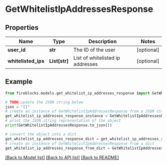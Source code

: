 # GetWhitelistIpAddressesResponse


## Properties

Name | Type | Description | Notes
------------ | ------------- | ------------- | -------------
**user_id** | **str** | The ID of the user | [optional] 
**whitelisted_ips** | **List[str]** | List of whitelisted ip addresses | [optional] 

## Example

```python
from fireblocks.models.get_whitelist_ip_addresses_response import GetWhitelistIpAddressesResponse

# TODO update the JSON string below
json = "{}"
# create an instance of GetWhitelistIpAddressesResponse from a JSON string
get_whitelist_ip_addresses_response_instance = GetWhitelistIpAddressesResponse.from_json(json)
# print the JSON string representation of the object
print(GetWhitelistIpAddressesResponse.to_json())

# convert the object into a dict
get_whitelist_ip_addresses_response_dict = get_whitelist_ip_addresses_response_instance.to_dict()
# create an instance of GetWhitelistIpAddressesResponse from a dict
get_whitelist_ip_addresses_response_from_dict = GetWhitelistIpAddressesResponse.from_dict(get_whitelist_ip_addresses_response_dict)
```
[[Back to Model list]](../README.md#documentation-for-models) [[Back to API list]](../README.md#documentation-for-api-endpoints) [[Back to README]](../README.md)


